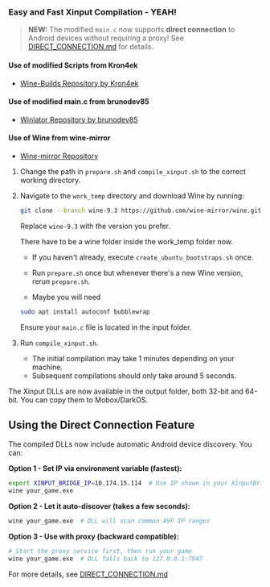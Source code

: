 ### Easy and Fast Xinput Compilation - YEAH!

> **NEW:** The modified `main.c` now supports **direct connection** to Android devices without requiring a proxy! 
> See [DIRECT_CONNECTION.md](./DIRECT_CONNECTION.md) for details.

#### Use of modified Scripts from Kron4ek

- [Wine-Builds Repository by Kron4ek](https://github.com/Kron4ek/Wine-Builds.git)

#### Use of modified main.c from brunodev85

- [Winlator Repository by brunodev85](https://github.com/brunodev85/winlator.git)

#### Use of Wine from wine-mirror

- [Wine-mirror Repository](https://github.com/wine-mirror/wine.git)

1. Change the path in `prepare.sh` and `compile_xinput.sh` to the correct working directory.

2. Navigate to the `work_temp` directory and download Wine by running:

    ```bash
    git clone --branch wine-9.3 https://github.com/wine-mirror/wine.git
    ```
    
    Replace `wine-9.3` with the version you prefer.
    
    There have to be a wine folder inside the work_temp folder now.

   - If you haven't already, execute `create_ubuntu_bootstraps.sh` once.
   
   - Run `prepare.sh` once but whenever there's a new Wine version, rerun `prepare.sh`.
  
   - Maybe you will need 
   
    ```bash
    sudo apt install autoconf bubblewrap
    ```

   Ensure your `main.c` file is located in the input folder.

3. Run `compile_xinput.sh`.

    - The initial compilation may take 1 minutes depending on your machine.
    - Subsequent compilations should only take around 5 seconds.

The Xinput DLLs are now available in the output folder, both 32-bit and 64-bit. You can copy them to Mobox/DarkOS.

## Using the Direct Connection Feature

The compiled DLLs now include automatic Android device discovery. You can:

**Option 1 - Set IP via environment variable (fastest):**
```bash
export XINPUT_BRIDGE_IP=10.174.15.114  # Use IP shown in your XinputBridge app
wine your_game.exe
```

**Option 2 - Let it auto-discover (takes a few seconds):**
```bash
wine your_game.exe  # DLL will scan common AVF IP ranges
```

**Option 3 - Use with proxy (backward compatible):**
```bash
# Start the proxy service first, then run your game
wine your_game.exe  # DLL falls back to 127.0.0.1:7947
```

For more details, see [DIRECT_CONNECTION.md](./DIRECT_CONNECTION.md)


